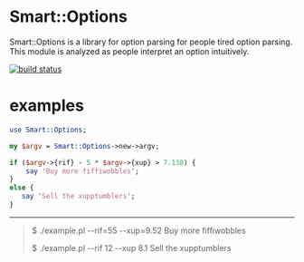 Smart::Options
==============

Smart::Options is a library for option parsing for people tired option parsing.
This module is analyzed as people interpret an option intuitively.

[![build status](https://secure.travis-ci.org/kan/p5-smart-options.png)](http://travis-ci.org/substack/p5-smart-options)

examples
=======

````perl
use Smart::Options;

my $argv = Smart::Options->new->argv;

if ($argv->{rif} - 5 * $argv->{xup} > 7.138) {
    say 'Buy more fiffiwobbles';
}
else {
   say 'Sell the xupptumblers';
}
````

***

>   $ ./example.pl --rif=55 --xup=9.52
>   Buy more fiffiwobbles
>   
>   $ ./example.pl --rif 12 --xup 8.1
>   Sell the xupptumblers

